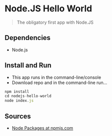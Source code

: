 # Node.JS Hello World 

>The obligatory first app with Node.JS

## Dependencies

- Node.js


## Install and Run

- This app runs in the command-line/console
- Download repo and in the command-line run...

```js
npm install
cd nodejs-hello-world
node index.js
```


## Sources

- [Node Packages at npmjs.com](http://npmjs.com)

